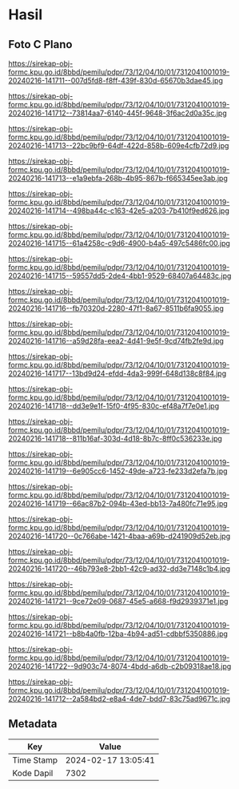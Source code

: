 # Hasil

## Foto C Plano

https://sirekap-obj-formc.kpu.go.id/8bbd/pemilu/pdpr/73/12/04/10/01/7312041001019-20240216-141711--007d5fd8-f8ff-439f-830d-65670b3dae45.jpg

https://sirekap-obj-formc.kpu.go.id/8bbd/pemilu/pdpr/73/12/04/10/01/7312041001019-20240216-141712--73814aa7-6140-445f-9648-3f6ac2d0a35c.jpg

https://sirekap-obj-formc.kpu.go.id/8bbd/pemilu/pdpr/73/12/04/10/01/7312041001019-20240216-141713--22bc9bf9-64df-422d-858b-609e4cfb72d9.jpg

https://sirekap-obj-formc.kpu.go.id/8bbd/pemilu/pdpr/73/12/04/10/01/7312041001019-20240216-141713--e1a9ebfa-268b-4b95-867b-f665345ee3ab.jpg

https://sirekap-obj-formc.kpu.go.id/8bbd/pemilu/pdpr/73/12/04/10/01/7312041001019-20240216-141714--498ba44c-c163-42e5-a203-7b410f9ed626.jpg

https://sirekap-obj-formc.kpu.go.id/8bbd/pemilu/pdpr/73/12/04/10/01/7312041001019-20240216-141715--61a4258c-c9d6-4900-b4a5-497c5486fc00.jpg

https://sirekap-obj-formc.kpu.go.id/8bbd/pemilu/pdpr/73/12/04/10/01/7312041001019-20240216-141715--59557dd5-2de4-4bb1-9529-68407a64483c.jpg

https://sirekap-obj-formc.kpu.go.id/8bbd/pemilu/pdpr/73/12/04/10/01/7312041001019-20240216-141716--fb70320d-2280-47f1-8a67-8511b6fa9055.jpg

https://sirekap-obj-formc.kpu.go.id/8bbd/pemilu/pdpr/73/12/04/10/01/7312041001019-20240216-141716--a59d28fa-eea2-4d41-9e5f-9cd74fb2fe9d.jpg

https://sirekap-obj-formc.kpu.go.id/8bbd/pemilu/pdpr/73/12/04/10/01/7312041001019-20240216-141717--13bd9d24-efdd-4da3-999f-648d138c8f84.jpg

https://sirekap-obj-formc.kpu.go.id/8bbd/pemilu/pdpr/73/12/04/10/01/7312041001019-20240216-141718--dd3e9e1f-15f0-4f95-830c-ef48a7f7e0e1.jpg

https://sirekap-obj-formc.kpu.go.id/8bbd/pemilu/pdpr/73/12/04/10/01/7312041001019-20240216-141718--811b16af-303d-4d18-8b7c-8ff0c536233e.jpg

https://sirekap-obj-formc.kpu.go.id/8bbd/pemilu/pdpr/73/12/04/10/01/7312041001019-20240216-141719--6e905cc6-1452-49de-a723-fe233d2efa7b.jpg

https://sirekap-obj-formc.kpu.go.id/8bbd/pemilu/pdpr/73/12/04/10/01/7312041001019-20240216-141719--66ac87b2-094b-43ed-bb13-7a480fc71e95.jpg

https://sirekap-obj-formc.kpu.go.id/8bbd/pemilu/pdpr/73/12/04/10/01/7312041001019-20240216-141720--0c766abe-1421-4baa-a69b-d241909d52eb.jpg

https://sirekap-obj-formc.kpu.go.id/8bbd/pemilu/pdpr/73/12/04/10/01/7312041001019-20240216-141720--46b793e8-2bb1-42c9-ad32-dd3e7148c1b4.jpg

https://sirekap-obj-formc.kpu.go.id/8bbd/pemilu/pdpr/73/12/04/10/01/7312041001019-20240216-141721--9ce72e09-0687-45e5-a668-f9d2939371e1.jpg

https://sirekap-obj-formc.kpu.go.id/8bbd/pemilu/pdpr/73/12/04/10/01/7312041001019-20240216-141721--b8b4a0fb-12ba-4b94-ad51-cdbbf5350886.jpg

https://sirekap-obj-formc.kpu.go.id/8bbd/pemilu/pdpr/73/12/04/10/01/7312041001019-20240216-141722--9d903c74-8074-4bdd-a6db-c2b09318ae18.jpg

https://sirekap-obj-formc.kpu.go.id/8bbd/pemilu/pdpr/73/12/04/10/01/7312041001019-20240216-141712--2a584bd2-e8a4-4de7-bdd7-83c75ad9671c.jpg


## Metadata

| Key        | Value               |
| ---------- | ------------------- |
| Time Stamp | 2024-02-17 13:05:41 |
| Kode Dapil | 7302                |



